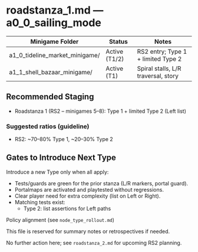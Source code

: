 # roadstanza_1.md — a0_0_sailing_mode


| Minigame Folder                 | Status        | Notes                             |
|---------------------------------|---------------|-----------------------------------|
| a1_0_tideline_market_minigame/  | Active (T1/2) | RS2 entry; Type 1 + limited Type 2|
| a1_1_shell_bazaar_minigame/     | Active (T1)   | Spiral stalls, L/R traversal, story|

## Recommended Staging

- Roadstanza 1 (RS2 – minigames 5–8): Type 1 + limited Type 2 (Left list)

### Suggested ratios (guideline)

- RS2: ~70–80% Type 1, ~20–30% Type 2

## Gates to Introduce Next Type

Introduce a new Type only when all apply:

- Tests/guards are green for the prior stanza (L/R markers, portal guard).
- Portalmaps are activated and playtested without regressions.
- Clear player need for extra complexity (list on Left or Right).
- Matching tests exist:
  - Type 2: list assertions for Left paths

Policy alignment (see `node_type_rollout.md`)

This file is reserved for summary notes or retrospectives if needed.

No further action here; see `roadstanza_2.md` for upcoming RS2 planning.
